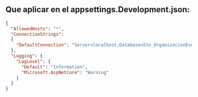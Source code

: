 ## Que aplicar en el appsettings.Development.json:

```json
{
  "AllowedHosts": "*",
  "ConnectionStrings": 
  {
    "DefaultConnection": "Server=localhost;Database=5to_OrganizacionEventosEscolares;user=tuUsuario;Password=tuPassword;"
  },
  "Logging": {
    "LogLevel": {
      "Default": "Information",
      "Microsoft.AspNetCore": "Warning"
    }
  }
}
